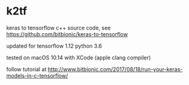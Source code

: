 # k2tf
keras to tensorflow c++ source code, see https://github.com/bitbionic/keras-to-tensorflow

updated for tensorflow 1.12 python 3.6

tested on macOS 10.14 with XCode (apple clang compiler)

follow tutorial at http://www.bitbionic.com/2017/08/18/run-your-keras-models-in-c-tensorflow/
